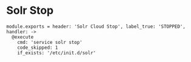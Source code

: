 
# Solr Stop

    module.exports = header: 'Solr Cloud Stop', label_true: 'STOPPED', handler: ->
      @execute
        cmd: 'service solr stop'
        code_skipped: 1
        if_exists: '/etc/init.d/solr'

